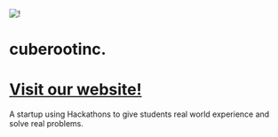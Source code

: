 ![!](https://files.catbox.moe/aeltet.jpeg)
# cuberootinc.
# [Visit our website!](cuberootinc.tech)
A startup using Hackathons to give students real world experience and solve real problems.
